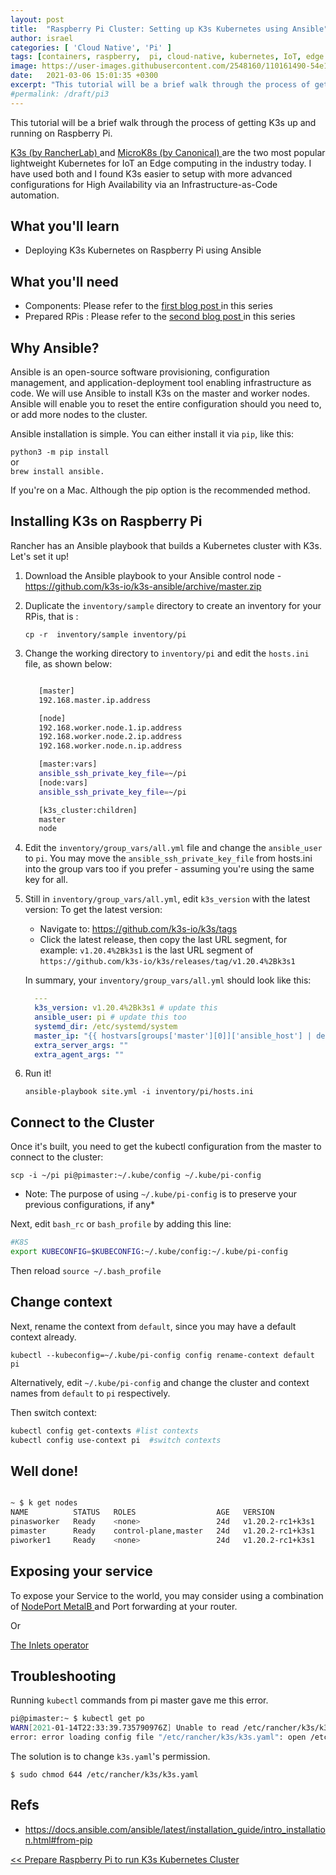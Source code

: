 ```yaml
---
layout: post
title:  "Raspberry Pi Cluster: Setting up K3s Kubernetes using Ansible"
author: israel
categories: [ 'Cloud Native', 'Pi' ]
tags: [containers, raspberry,  pi, cloud-native, kubernetes, IoT, edge ]
image: https://user-images.githubusercontent.com/2548160/110161490-54e1d080-7de5-11eb-8b73-676ce5b0a9c7.jpg
date:   2021-03-06 15:01:35 +0300
excerpt: "This tutorial will be a brief walk through the process of getting K3s Kubernetes up and running on Raspberry Pi - Using Ansible..."
#permalink: /draft/pi3
---
```


This tutorial will be a brief walk through the process of getting K3s up and running on Raspberry Pi.

 <a href="https://k3s.io/"  target="_blank"> K3s (by RancherLab) </a> and <a href="https://microk8s.io/" target="_blank"> MicroK8s (by Canonical) </a> are the two most popular lightweight Kubernetes for IoT an Edge computing in the industry today. I have used both and I found K3s easier to setup with more advanced configurations for High Availability via an Infrastructure-as-Code automation.

## What you'll learn

- Deploying K3s Kubernetes on Raspberry Pi using Ansible

## What you'll need

- Components: Please refer to the <a href="https://www.israelo.io/blog/pi-k8s-overview/" target="_blank"> first blog post </a> in this series
- Prepared RPis : Please refer to the <a href="https://www.israelo.io/blog/pi-k8s-prepare/" target="_blank"> second blog post </a> in this series

## Why Ansible? 

Ansible is an open-source software provisioning, configuration management, and application-deployment tool enabling infrastructure as code. We will use Ansible to install K3s on the master and worker nodes. Ansible will enable you to reset the entire configuration should you need to, or add more nodes to the cluster.  

Ansible installation is simple. You can either install it via `pip`, like this: 

`python3 -m pip install`<br>
 or <br>
`brew install ansible.` 

If you're on a Mac. Although the pip option is the recommended method.

## Installing K3s on Raspberry Pi

Rancher has an Ansible playbook that builds a Kubernetes cluster with K3s. Let's set it up! 

1. Download the Ansible playbook to your Ansible control node - <a href="https://github.com/k3s-io/k3s-ansible/archive/master.zip" target="_blank">https://github.com/k3s-io/k3s-ansible/archive/master.zip</a>
2. Duplicate the `inventory/sample` directory to create an inventory for your RPis, that is : 

   `cp -r  inventory/sample inventory/pi`

3. Change the working directory to `inventory/pi` and edit the `hosts.ini` file, as shown below:  
    
   ```sh

      [master]
      192.168.master.ip.address

      [node]
      192.168.worker.node.1.ip.address
      192.168.worker.node.2.ip.address
      192.168.worker.node.n.ip.address

      [master:vars]
      ansible_ssh_private_key_file=~/pi
      [node:vars]
      ansible_ssh_private_key_file=~/pi

      [k3s_cluster:children]
      master
      node
   ```

4. Edit the `inventory/group_vars/all.yml` file and change the `ansible_user` to `pi`. You may move the `ansible_ssh_private_key_file` from hosts.ini into the group vars too if you prefer - assuming you're using the same key for all.

5. Still in `inventory/group_vars/all.yml`, edit  `k3s_version` with the latest version:   To get the latest version:
    - Navigate to:  <a href="https://github.com/k3s-io/k3s/tags">https://github.com/k3s-io/k3s/tags </a>
    - Click the latest release, then copy the last URL segment, for example: `v1.20.4%2Bk3s1` is the last URL segment of
        `https://github.com/k3s-io/k3s/releases/tag/v1.20.4%2Bk3s1`

    In summary, your `inventory/group_vars/all.yml` should look like this: 

    ```yaml
      ---
      k3s_version: v1.20.4%2Bk3s1 # update this 
      ansible_user: pi # update this too 
      systemd_dir: /etc/systemd/system
      master_ip: "{{ hostvars[groups['master'][0]]['ansible_host'] | default(groups['master'][0]) }}"
      extra_server_args: ""
      extra_agent_args: ""

    ```

6. Run it! 

   `ansible-playbook site.yml -i inventory/pi/hosts.ini`

## Connect to the Cluster

Once it's built, you need to get the kubectl configuration from the master to connect to the cluster: 

`scp -i ~/pi pi@pimaster:~/.kube/config ~/.kube/pi-config`

* Note: The purpose of using `~/.kube/pi-config` is to preserve your previous configurations, if any*


Next, edit `bash_rc` or `bash_profile`  by adding this line:

```bash
#K8S
export KUBECONFIG=$KUBECONFIG:~/.kube/config:~/.kube/pi-config
```

Then reload  `source ~/.bash_profile`

## Change context

Next, rename the context from `default`, since you may have a default context already.

`kubectl --kubeconfig=~/.kube/pi-config config rename-context default pi`

Alternatively, edit `~/.kube/pi-config` and change the cluster and context names from `default` to `pi` respectively.

Then switch context:

```sh
kubectl config get-contexts #list contexts
kubectl config use-context pi  #switch contexts

```
## Well done! 

```sh 

~ $ k get nodes
NAME          STATUS   ROLES                  AGE   VERSION
pinasworker   Ready    <none>                 24d   v1.20.2-rc1+k3s1
pimaster      Ready    control-plane,master   24d   v1.20.2-rc1+k3s1
piworker1     Ready    <none>                 24d   v1.20.2-rc1+k3s1

```
## Exposing your service

To expose your Service to the world, you may consider using a combination of <a href="https://kubernetes.io/docs/concepts/services-networking/service/#publishing-services-service-types" target="_blank">  NodePort </a>  <a href="https://opensource.com/article/20/7/homelab-metallb" target="_blank">  MetalB </a> and Port forwarding at your router.

Or

<a href="https://github.com/inlets/inlets-operator" target="_blank"> The Inlets operator  </a>

## Troubleshooting

Running `kubectl` commands from pi master gave me this error.

```sh 
pi@pimaster:~ $ kubectl get po
WARN[2021-01-14T22:33:39.735790976Z] Unable to read /etc/rancher/k3s/k3s.yaml, please start server with --write-kubeconfig-mode to modify kube config permissions
error: error loading config file "/etc/rancher/k3s/k3s.yaml": open /etc/rancher/k3s/k3s.yaml: permission denied
```

The solution is to change `k3s.yaml`'s permission.

`$ sudo chmod 644 /etc/rancher/k3s/k3s.yaml`

## Refs

 - https://docs.ansible.com/ansible/latest/installation_guide/intro_installation.html#from-pip
 

<a href="https://www.israelo.io/blog/pi-k8s-prepare/" target="_blank"> << Prepare Raspberry Pi to run K3s Kubernetes Cluster </a> 